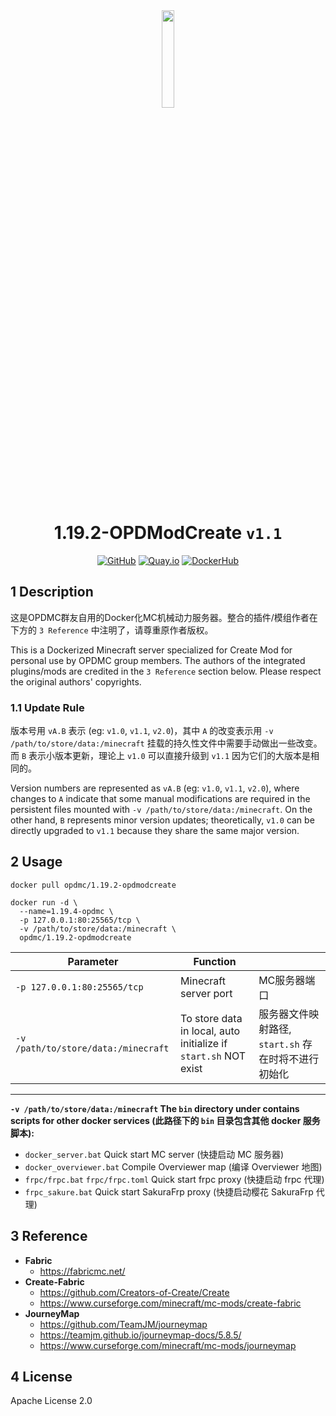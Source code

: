 <div align="center">
	<img src="https://github.com/OPDMC/1.19.2-OPDModCreate/raw/main/docs/%23README/icon_320.png" width="20%"/>
    <h1>1.19.2-OPDModCreate <code>v1.1</code></h1>
	<a href='https://github.com/OPDMC/1.19.2-OPDModCreate'><img src="https://img.shields.io/badge/-GitHub-3A3A3A?style=flat&amp;logo=GitHub&amp;logoColor=white" referrerpolicy="no-referrer" alt="GitHub"></a>
	<a href='https://quay.io/repository/opdmc/1.19.2-opdmodcreate'><img src="https://img.shields.io/badge/-Quay.io-ee0000?style=flat&amp;logo=RedHat&amp;logoColor=white" referrerpolicy="no-referrer" alt="Quay.io"></a>
	<a href='https://hub.docker.com/r/opdmc/1.19.2-opdmodcreate'><img src="https://img.shields.io/badge/-DockerHub-1c90ed?style=flat&amp;logo=Docker&amp;logoColor=white" referrerpolicy="no-referrer" alt="DockerHub"></a>
    </tr>
</div>


## 1 Description

这是OPDMC群友自用的Docker化MC机械动力服务器。整合的插件/模组作者在下方的 `3 Reference` 中注明了，请尊重原作者版权。

This is a Dockerized Minecraft server specialized for Create Mod for personal use by OPDMC group members. The authors of the integrated plugins/mods are credited in the `3 Reference` section below. Please respect the original authors' copyrights.

### 1.1 Update Rule

版本号用 `vA.B` 表示 (eg: `v1.0`, `v1.1`, `v2.0`)，其中 `A` 的改变表示用 `-v /path/to/store/data:/minecraft` 挂载的持久性文件中需要手动做出一些改变。而 `B` 表示小版本更新，理论上 `v1.0` 可以直接升级到 `v1.1` 因为它们的大版本是相同的。

Version numbers are represented as `vA.B` (eg: `v1.0`, `v1.1`, `v2.0`), where changes to `A` indicate that some manual modifications are required in the persistent files mounted with `-v /path/to/store/data:/minecraft`. On the other hand, `B` represents minor version updates; theoretically, `v1.0` can be directly upgraded to `v1.1` because they share the same major version.

## 2 Usage

```shell
docker pull opdmc/1.19.2-opdmodcreate
```

```shell
docker run -d \
  --name=1.19.4-opdmc \
  -p 127.0.0.1:80:25565/tcp \
  -v /path/to/store/data:/minecraft \
  opdmc/1.19.2-opdmodcreate
```

| Parameter                             | Function                                                        |                                  |
|---------------------------------------|-----------------------------------------------------------------|----------------------------------|
| `-p 127.0.0.1:80:25565/tcp`           | Minecraft server port                                           | MC服务器端口                          |
| `-v /path/to/store/data:/minecraft`   | To store data in local, auto initialize if `start.sh` NOT exist | 服务器文件映射路径, `start.sh` 存在时将不进行初始化 |

---

**`-v /path/to/store/data:/minecraft` The `bin` directory under contains scripts for other docker services (此路径下的 `bin` 目录包含其他 docker 服务脚本):**

- `docker_server.bat` Quick start MC server (快捷启动 MC 服务器)
- `docker_overviewer.bat` Compile Overviewer map (编译 Overviewer 地图)
- `frpc/frpc.bat` `frpc/frpc.toml` Quick start frpc proxy (快捷启动 frpc 代理)
- `frpc_sakure.bat` Quick start SakuraFrp proxy (快捷启动樱花 SakuraFrp 代理)

## 3 Reference

- **Fabric**
  - https://fabricmc.net/
- **Create-Fabric**
  - https://github.com/Creators-of-Create/Create
  - https://www.curseforge.com/minecraft/mc-mods/create-fabric
- **JourneyMap**
  - https://github.com/TeamJM/journeymap
  - https://teamjm.github.io/journeymap-docs/5.8.5/
  - https://www.curseforge.com/minecraft/mc-mods/journeymap

## 4 License

Apache License 2.0
